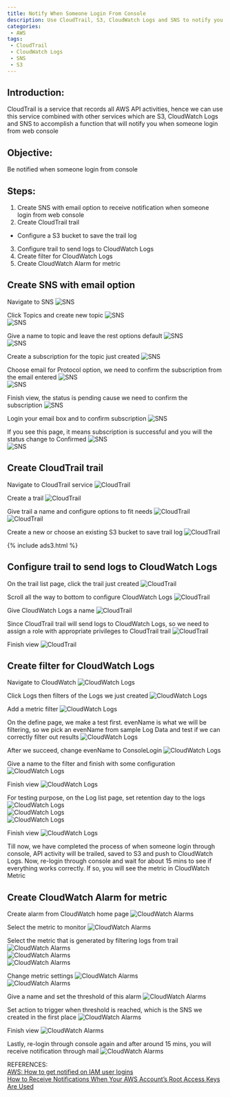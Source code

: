 ```yaml
---
title: Notify When Someone Login From Console
description: Use CloudTrail, S3, CloudWatch Logs and SNS to notify you when someone login from console.
categories:
 - AWS
tags:
 - CloudTrail
 - CloudWatch Logs
 - SNS
 - S3
---
```


## Introduction:
CloudTrail is a service that records all AWS API activities, hence we can use this service combined with other services which are S3, CloudWatch Logs and SNS to accomplish a function that will notify you when someone login from web console

## Objective:
Be notified when someone login from console

## Steps:
1. Create SNS with email option to receive notification when someone login from web console
2. Create CloudTrail trail
  * Configure a S3 bucket to save the trail log
3. Configure trail to send logs to CloudWatch Logs
4. Create filter for CloudWatch Logs
5. Create CloudWatch Alarm for metric

## Create SNS with email option
Navigate to SNS
![SNS](/assets/images/Xnip2019-03-30_15-13-40.png)

Click Topics and create new topic
![SNS](/assets/images/Xnip2019-03-30_15-14-40.png)<br>
![SNS](/assets/images/Xnip2019-03-30_15-15-45.png)

Give a name to topic and leave the rest options default
![SNS](/assets/images/Xnip2019-03-30_15-17-13.png)<br>
![SNS](/assets/images/Xnip2019-03-30_15-17-32.png)

Create a subscription for the topic just created
![SNS](/assets/images/Xnip2019-03-30_15-19-06.png)

Choose email for Protocol option, we need to confirm the subscription from the email entered
![SNS](/assets/images/Xnip2019-03-30_15-19-49.png)<br>
![SNS](/assets/images/Xnip2019-03-30_15-22-38.png)

Finish view, the status is pending cause we need to confirm the subscription
![SNS](/assets/images/Xnip2019-03-30_15-25-14.png)

Login your email box and to confirm subscription
![SNS](/assets/images/Xnip2019-03-30_15-26-40.png)

If you see this page, it means subscription is successful and you will the status change to Confirmed
![SNS](/assets/images/Xnip2019-03-30_15-27-31.png)<br>
![SNS](/assets/images/Xnip2019-03-30_15-28-26.png)

## Create CloudTrail trail
Navigate to CloudTrail service
![CloudTrail](/assets/images/Xnip2019-03-30_12-08-47.png)

Create a trail
![CloudTrail](/assets/images/Xnip2019-03-30_12-10-03.png)

Give trail a name and configure options to fit needs
![CloudTrail](/assets/images/Xnip2019-03-30_12-12-16.png)<br>
![CloudTrail](/assets/images/Xnip2019-03-30_12-12-33.png)

Create a new or choose an existing S3 bucket to save trail log
![CloudTrail](/assets/images/Xnip2019-03-30_12-15-24.png)

{% include ads3.html %}

## Configure trail to send logs to CloudWatch Logs
On the trail list page, click the trail just created
![CloudTrail](/assets/images/Xnip2019-03-30_12-17-21.png)

Scroll all the way to bottom to configure CloudWatch Logs
![CloudTrail](/assets/images/Xnip2019-03-30_12-17-50.png)

Give CloudWatch Logs a name
![CloudTrail](/assets/images/Xnip2019-03-30_12-32-01.png)

Since CloudTrail trail will send logs to CloudWatch Logs, so we need to assign a role with appropriate privileges to CloudTrail trail
![CloudTrail](/assets/images/Xnip2019-03-30_12-33-34.png)

Finish view
![CloudTrail](/assets/images/Xnip2019-03-30_12-34-55.png)

## Create filter for CloudWatch Logs
Navigate to CloudWatch
![CloudWatch Logs](/assets/images/Xnip2019-03-30_12-35-28.png)

Click Logs then filters of the Logs we just created
![CloudWatch Logs](/assets/images/Xnip2019-03-30_12-37-54.png)

Add a metric filter
![CloudWatch Logs](/assets/images/Xnip2019-03-30_12-38-10.png)

On the define page, we make a test first.  evenName is what we will be filtering, so we pick an evenName from sample Log Data and test if we can correctly filter out results
![CloudWatch Logs](/assets/images/Xnip2019-03-30_12-42-36.png)

After we succeed, change evenName to ConsoleLogin
![CloudWatch Logs](/assets/images/Xnip2019-03-30_12-43-51.png)

Give a name to the filter and finish with some configuration
![CloudWatch Logs](/assets/images/Xnip2019-03-30_12-45-10.png)

Finish view
![CloudWatch Logs](/assets/images/Xnip2019-03-30_12-45-27.png)

For testing purpose, on the Log list page, set retention day to the logs
![CloudWatch Logs](/assets/images/Xnip2019-03-30_12-47-50.png)<br>
![CloudWatch Logs](/assets/images/Xnip2019-03-30_12-48-07.png)<br>
![CloudWatch Logs](/assets/images/Xnip2019-03-30_12-48-25.png)

Finish view
![CloudWatch Logs](/assets/images/Xnip2019-03-30_12-48-54.png)

Till now, we have completed the process of when someone login through console, API activity will be trailed, saved to S3 and push to CloudWatch Logs.  Now, re-login through console and wait for about 15 mins to see if everything works correctly.  If so, you will see the metric in CloudWatch Metric

## Create CloudWatch Alarm for metric
Create alarm from CloudWatch home page
![CloudWatch Alarms](/assets/images/Xnip2019-03-30_13-52-06.png)

Select the metric to monitor
![CloudWatch Alarms](/assets/images/Xnip2019-03-30_13-52-52.png)

Select the metric that is generated by filtering logs from trail
![CloudWatch Alarms](/assets/images/Xnip2019-03-30_13-53-22.png)<br>
![CloudWatch Alarms](/assets/images/Xnip2019-03-30_13-53-34.png)<br>
![CloudWatch Alarms](/assets/images/Xnip2019-03-30_13-55-05.png)

Change metric settings
![CloudWatch Alarms](/assets/images/Xnip2019-03-30_15-10-38.png)<br>
![CloudWatch Alarms](/assets/images/Xnip2019-03-30_15-12-06.png)

Give a name and set the threshold of this alarm
![CloudWatch Alarms](/assets/images/Xnip2019-03-30_15-30-48.png)

Set action to trigger when threshold is reached, which is the SNS we created in the first place
![CloudWatch Alarms](/assets/images/Xnip2019-03-30_15-32-47.png)

Finish view
![CloudWatch Alarms](/assets/images/Xnip2019-03-30_15-33-50.png)

Lastly, re-login through console again and after around 15 mins, you will receive notification through mail
![CloudWatch Alarms](/assets/images/Xnip2019-03-30_16-02-09.png)

REFERENCES:
<br>[AWS: How to get notified on IAM user logins](https://advancedweb.hu/2019/02/05/iam_login_notification/)
<br>[How to Receive Notifications When Your AWS Account’s Root Access Keys Are Used](https://aws.amazon.com/blogs/security/how-to-receive-notifications-when-your-aws-accounts-root-access-keys-are-used/)
